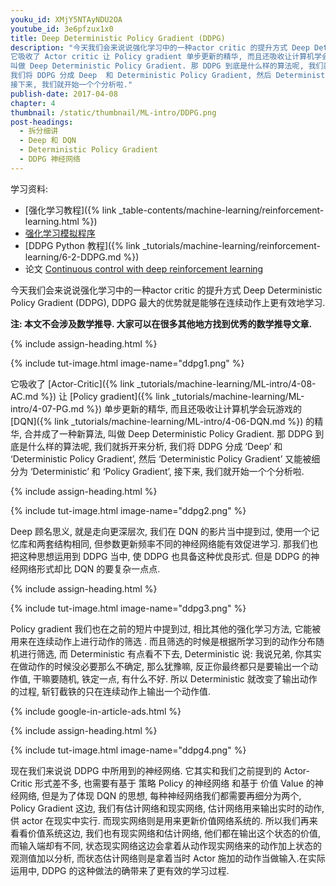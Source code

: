 ```yaml
---
youku_id: XMjY5NTAyNDU2OA
youtube_id: 3e6pfzux1x0
title: Deep Deterministic Policy Gradient (DDPG)
description: "今天我们会来说说强化学习中的一种actor critic 的提升方式 Deep Deterministic Policy Gradient (DDPG), DDPG 最大的优势就是能够在连续动作上更有效地学习.
它吸收了 Actor critic 让 Policy gradient 单步更新的精华, 而且还吸收让计算机学会玩游戏的 DQN 的精华, 合并成了一种新算法,
叫做 Deep Deterministic Policy Gradient. 那 DDPG 到底是什么样的算法呢, 我们就拆开来分析,
我们将 DDPG 分成 Deep  和 Deterministic Policy Gradient, 然后 Deterministic Policy Gradient 又能被细分为 Deterministic 和 Policy Gradient,
接下来, 我们就开始一个个分析啦."
publish-date: 2017-04-08
chapter: 4
thumbnail: /static/thumbnail/ML-intro/DDPG.png
post-headings:
  - 拆分细讲
  - Deep 和 DQN
  - Deterministic Policy Gradient
  - DDPG 神经网络
---
```


学习资料:
  * [强化学习教程]({% link _table-contents/machine-learning/reinforcement-learning.html %})
  * [强化学习模拟程序](https://www.youtube.com/watch?v=G5BDgzxfLvA&list=PLXO45tsB95cLYyEsEylpPvTY-8ErPt2O_)
  * [DDPG Python 教程]({% link _tutorials/machine-learning/reinforcement-learning/6-2-DDPG.md %})
  * 论文 [Continuous control with deep reinforcement learning](https://arxiv.org/abs/1509.02971)

今天我们会来说说强化学习中的一种actor critic 的提升方式 Deep Deterministic Policy Gradient (DDPG), DDPG 最大的优势就是能够在连续动作上更有效地学习.

**注: 本文不会涉及数学推导. 大家可以在很多其他地方找到优秀的数学推导文章.**

 {% include assign-heading.html %}


{% include tut-image.html image-name="ddpg1.png" %}


它吸收了 [Actor-Critic]({% link _tutorials/machine-learning/ML-intro/4-08-AC.md %}) 让
[Policy gradient]({% link _tutorials/machine-learning/ML-intro/4-07-PG.md %}) 单步更新的精华,
而且还吸收让计算机学会玩游戏的 [DQN]({% link _tutorials/machine-learning/ML-intro/4-06-DQN.md %}) 的精华,
合并成了一种新算法, 叫做 Deep Deterministic Policy Gradient. 那 DDPG 到底是什么样的算法呢, 我们就拆开来分析,  我们将 DDPG 分成 ‘Deep’  和 ‘Deterministic Policy Gradient’, 然后 ‘Deterministic Policy Gradient’ 又能被细分为  ‘Deterministic’ 和 ‘Policy Gradient’, 接下来, 我们就开始一个个分析啦.


 {% include assign-heading.html %}

{% include tut-image.html image-name="ddpg2.png" %}

Deep 顾名思义, 就是走向更深层次,  我们在 DQN 的影片当中提到过, 使用一个记忆库和两套结构相同, 但参数更新频率不同的神经网络能有效促进学习.  那我们也把这种思想运用到 DDPG 当中, 使 DDPG 也具备这种优良形式. 但是 DDPG 的神经网络形式却比 DQN 的要复杂一点点.


 {% include assign-heading.html %}

{% include tut-image.html image-name="ddpg3.png" %}

Policy gradient 我们也在之前的短片中提到过, 相比其他的强化学习方法, 它能被用来在连续动作上进行动作的筛选 .  而且筛选的时候是根据所学习到的动作分布随机进行筛选, 而 Deterministic 有点看不下去, Deterministic 说: 我说兄弟, 你其实在做动作的时候没必要那么不确定, 那么犹豫嘛, 反正你最终都只是要输出一个动作值, 干嘛要随机, 铁定一点, 有什么不好. 所以 Deterministic 就改变了输出动作的过程,  斩钉截铁的只在连续动作上输出一个动作值.

{% include google-in-article-ads.html %}


 {% include assign-heading.html %}

{% include tut-image.html image-name="ddpg4.png" %}

现在我们来说说 DDPG 中所用到的神经网络. 它其实和我们之前提到的 Actor-Critic 形式差不多, 也需要有基于 策略 Policy 的神经网络 和基于 价值 Value 的神经网络, 但是为了体现 DQN 的思想, 每种神经网络我们都需要再细分为两个, Policy Gradient 这边,  我们有估计网络和现实网络,  估计网络用来输出实时的动作, 供 actor 在现实中实行. 而现实网络则是用来更新价值网络系统的. 所以我们再来看看价值系统这边,  我们也有现实网络和估计网络, 他们都在输出这个状态的价值, 而输入端却有不同,  状态现实网络这边会拿着从动作现实网络来的动作加上状态的观测值加以分析,  而状态估计网络则是拿着当时 Actor 施加的动作当做输入.在实际运用中, DDPG 的这种做法的确带来了更有效的学习过程.

